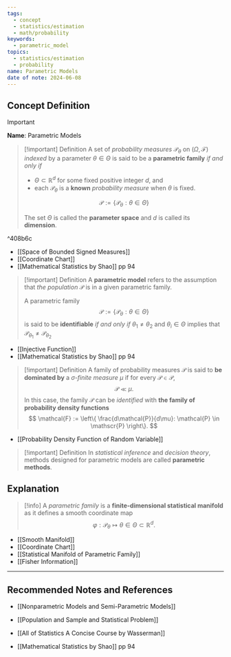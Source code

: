```yaml
---
tags:
  - concept
  - statistics/estimation
  - math/probability
keywords:
  - parametric_model
topics:
  - statistics/estimation
  - probability
name: Parametric Models
date of note: 2024-06-08
---
```


## Concept Definition

>[!important]
>**Name**: Parametric Models

>[!important] Definition
>A set of *probability measures* $\mathcal{P}_{\theta}$ on $(\Omega, \mathscr{F})$ *indexed* by a parameter $\theta\in \Theta$ is said to be a **parametric family** *if and only if* 
>-  $\Theta \subset \mathbb{R}^d$ for some fixed positive integer $d$, and 
>- each $\mathcal{P}_{\theta}$ is a **known** *probability measure* when $\theta$ is fixed.
> 
>$$\mathscr{P} := \left\{ \mathcal{P}_{\theta}: \theta \in \Theta \right\}$$
>
>The set $\Theta$ is called the **parameter space** and $d$ is called its **dimension**.

^408b6c

- [[Space of Bounded Signed Measures]]
- [[Coordinate Chart]]
- [[Mathematical Statistics by Shao]] pp 94

>[!important] Definition
>A **parametric model** refers to the assumption that *the population* $\mathcal{P}$ is in a given parametric family.
>
>A parametric family $$\mathscr{P} := \left\{ \mathcal{P}_{\theta}: \theta \in \Theta \right\}$$ is said to be **identifiable** *if and only if* $\theta_{1} \neq \theta_{2}$ and $\theta_{i}\in \Theta$ implies that $\mathcal{P}_{\theta_{1}} \neq \mathcal{P}_{\theta_{2}}$

- [[Injective Function]]
- [[Mathematical Statistics by Shao]] pp 94

>[!important] Definition
>A family of probability measures $\mathscr{P}$ is said to **be dominated by** a *$\sigma$-finite measure* $\mu$ if for every $\mathcal{P} \in \mathscr{P}$, $$\mathcal{P} \ll \mu.$$ In this case, the family $\mathscr{P}$ can be *identified* with **the family of probability density functions**
>$$
>\mathcal{F} := \left\{ \frac{d\mathcal{P}}{d\mu}: \mathcal{P} \in \mathscr{P} \right\}. 
>$$

- [[Probability Density Function of Random Variable]]

>[!important] Definition
>In *statistical inference* and *decision theory*, methods designed for parametric models are called **parametric methods**.



## Explanation

>[!info]
>A *parametric family* is a **finite-dimensional statistical manifold** as it defines a smooth coordinate map $$\varphi: \mathcal{P}_{\theta} \mapsto \theta \in \Theta \subset  \mathbb{R}^d.$$

- [[Smooth Manifold]]
- [[Coordinate Chart]]
- [[Statistical Manifold of Parametric Family]]
- [[Fisher Information]]



-----------
##  Recommended Notes and References

- [[Nonparametric Models and Semi-Parametric Models]]


- [[Population and Sample and Statistical Problem]]

- [[All of Statistics A Concise Course by Wasserman]]
- [[Mathematical Statistics by Shao]] pp 94